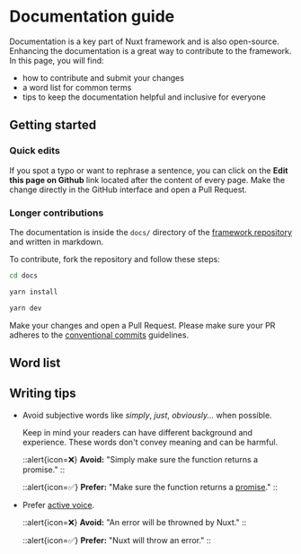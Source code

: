 # Documentation guide

Documentation is a key part of Nuxt framework and is also open-source. Enhancing the documentation is a great way to contribute to the framework. In this page, you will find:

- how to contribute and submit your changes
- a word list for common terms
- tips to keep the documentation helpful and inclusive for everyone

## Getting started

### Quick edits

If you spot a typo or want to rephrase a sentence, you can click on the **Edit this page on Github** link located after the content of every page.
Make the change directly in the GitHub interface and open a Pull Request.

### Longer contributions

The documentation is inside the `docs/` directory of the [framework repository](https://github.com/nuxt/framework) and written in markdown.

To contribute, fork the repository and follow these steps:

```bash
cd docs
```

```bash
yarn install
```

```bash
yarn dev
```

Make your changes and open a Pull Request. Please make sure your PR adheres to the [conventional commits](https://www.conventionalcommits.org/en/v1.0.0/) guidelines.

## Word list

## Writing tips

- Avoid subjective words like _simply_, _just_, _obviously..._ when possible.

  Keep in mind your readers can have different background and experience. These words don't convey meaning and can be harmful.

  ::alert{icon=❌}
  **Avoid:** "Simply make sure the function returns a promise."
  ::

  ::alert{icon=✅}
  **Prefer:** "Make sure the function returns a [promise](https://developer.mozilla.org/en-US/docs/Web/JavaScript/Reference/Global_Objects/Promise)."
  ::

- Prefer [active voice](https://developers.google.com/tech-writing/one/active-voice).

  ::alert{icon=❌}
  **Avoid:** "An error will be throwned by Nuxt."
  ::

  ::alert{icon=✅}
  **Prefer:** "Nuxt will throw an error."
  ::
